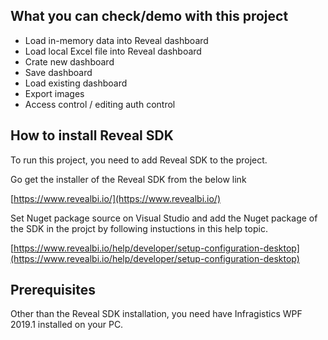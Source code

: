## What you can check/demo with this project

- Load in-memory data into Reveal dashboard
- Load local Excel file into Reveal dashboard
- Crate new dashboard
- Save dashboard
- Load existing dashboard
- Export images
- Access control / editing auth control

## How to install Reveal SDK

To run this project, you need to add Reveal SDK to the project.

Go get the installer of the Reveal SDK from the below link

[https://www.revealbi.io/](https://www.revealbi.io/)

Set Nuget package source on Visual Studio and add the Nuget package of the SDK in the projct by following instuctions in this help topic.

[https://www.revealbi.io/help/developer/setup-configuration-desktop](https://www.revealbi.io/help/developer/setup-configuration-desktop)

## Prerequisites

Other than the Reveal SDK installation, you need have Infragistics WPF 2019.1 installed on your PC.
